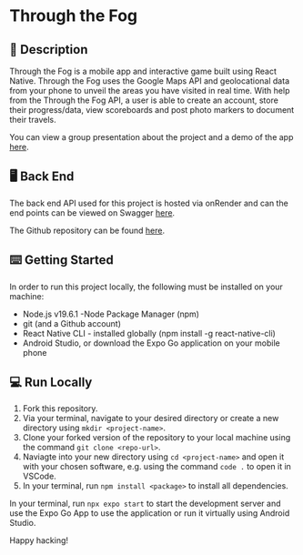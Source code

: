 # Through the Fog
## 📝  Description 

Through the Fog is a mobile app and interactive game built using React Native. Through the Fog uses the Google Maps API and geolocational data from your phone to unveil the areas you have visited in real time. With help from the Through the Fog API, a user is able to create an account, store their progress/data, view scoreboards and post photo markers to document their travels. 

You can view a group presentation about the project and a demo of the app [here](https://user-images.githubusercontent.com/23381975/229468456-36d01223-2820-46d6-86a5-441aef5a1640.mp4).

## 🖥️  Back End 

The back end API used for this project is hosted via onRender and can the end points can be viewed on Swagger [here](https://fog-of-war-auth.onrender.com/api-docs/).

The Github repository can be found [here](https://github.com/leahbanks/BE-through-the-fog).

## ⌨️  Getting Started 

In order to run this project locally, the following must be installed on your machine:

 * Node.js v19.6.1 -Node Package Manager (npm) 
 * git (and a Github account)
 * React Native CLI - installed globally (npm install -g react-native-cli)
 * Android Studio, or download the Expo Go application on your mobile phone

## 💻  Run Locally

1. Fork this repository.
2. Via your terminal, navigate to your desired directory or create a new directory using `mkdir <project-name>`. 
3. Clone your forked version of the repository to your local machine using the command `git clone <repo-url>`.
3. Naviagte into your new directory using `cd <project-name>` and open it with your chosen software, e.g. using the command `code .` to open it in VSCode.
4. In your terminal, run `npm install <package>` to install all dependencies. 

In your terminal, run `npx expo start` to start the development server and use the Expo Go App to use the application or run it virtually using Android Studio.

Happy hacking!

